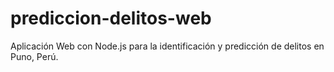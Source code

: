 # prediccion-delitos-web
Aplicación Web con Node.js para la identificación y predicción de delitos en Puno, Perú.
